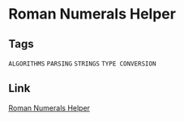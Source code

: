 # Roman Numerals Helper

## Tags

`ALGORITHMS` `PARSING` `STRINGS` `TYPE CONVERSION`

## Link

[Roman Numerals Helper](https://www.codewars.com/kata/51b66044bce5799a7f000003)